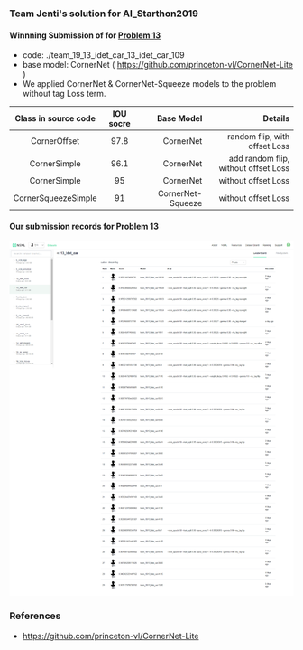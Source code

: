 ### Team Jenti's solution for AI_Starthon2019
#### Winnning Submission of for   [Problem 13](https://github.com/ai-starthon/AI_Starthon2019/tree/master/13_idet_car_baseline)
* code:  ./team_19_13_idet_car_13_idet_car_109
* base model: CornerNet ( https://github.com/princeton-vl/CornerNet-Lite )
* We applied CornerNet & CornerNet-Squeeze models to the problem without tag Loss term. 

| Class in source code  | IOU socre | Base Model | Details |
|:--------:|:--------:|--------:|--------:|
| CornerOffset  | 97.8 | CornerNet | random flip, with offset Loss   |
| CornerSimple| 96.1 | CornerNet | add random flip, without  offset Loss |
| CornerSimple | 95 | CornerNet | without offset Loss |
| CornerSqueezeSimple | 91 | CornerNet-Squeeze |  without offset Loss |



#### Our submission records for Problem 13
![our submission]( ./13_submission.png)

### References
* https://github.com/princeton-vl/CornerNet-Lite

